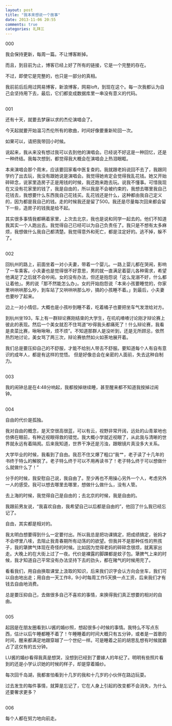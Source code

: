 ```yaml
---
layout: post
title: "我本来想说一个故事"
date: 2013-11-06 20:55
comments: true
categories: 礼拜三
---
```

000

我会保持更新，每周一篇。不让博客断掉。

而且，到目前为止，博客已经上好了所有的链接，它是一个完整的存在。

不过，即使它是完整的，也只是一部分的真相。

我前前后后用过网易博客，新浪博客，网易loft，到现在这个。每一次我都认为自己会坚持用下去，最后，它们都变成数据库里一串没有意义的代码。

<br>
001

还有十天，就要去梦寐以求的杰伦演唱会了。

今天起就要开始温习杰伦所有的歌曲，时间好像要重新轮回一次。

如果可以，请把我带回小时候。

说起来，我从来没有想过我可以去到他的演唱会。已经说不好这是一种回忆，还是一种终结。我每次想到，都觉得我大概会在演唱会上热泪眼眶。

本来演唱会那个周末，应该要回家看中医复查的。我就跟老妈说回不去了，我跟同学约了出去玩，我没有跟她说是演唱会。我觉得她肯定会觉得我乱花钱。她又开始碎碎念，说家里造房子正是用钱的时候，我还跑来跑去玩。说我不懂事。可惜我现在又没有花家里的钱了，我是自由的，所以我是不会被约束的，我想去哪里我自己花钱去，我想要什么东西我自己花钱买。乱花钱还是什么，这种都由我自己定义的，因为都是我自己的钱。走的时候我还是留了500。我还是尽量每次回来都会留下一些，造房子的钱我是给不起。

其实很多事情我都瞒着家里，上次去北京，我也是说和同学一起去的。他们不知道我其实一个人跑出去。我觉得自己已经可以为自己负责任了。我只是不想有太多麻烦，我想做什么我自己都清楚。我觉得意外和死亡，都是注定好的。逃不掉，躲不了。

<br>
002

回杭州的路上，前面坐着一对小夫妻，带着一个婴儿。一路上婴儿都在哭闹，影响了一车乘客。小夫妻也是觉得很不好意思，男的就一直满足着婴儿各种需求，希望他满足了之后就不会吵闹。女的没有办法，但还是抱怨说「这么宠溺不好，什么都让着他」。男的说「那不然能怎么办」。女的开始抱怨说「本来小孩要睡觉的，你家里哄哄哄那么吵，到车站了又哄哄哄那么吵，搞的小孩睡不着。」到最后，小夫妻也要吵了起来。

边上一对小情侣，大概也是小孩吵到睡不着，吃着橘子也要把坐车气发泄给对方。

到杭州坐193，车上有一群辩论赛刚结束的大学生，在叽叽喳喳讨论刚才辩论赛上彼此的表现。然后一个美女就忍不住骂道“吵得我头都痛死了！什么辩论赛，我看是卖菜比赛，啾啾啾啾，烦不烦”。不知道那群人是没听到，还是无所顾忌，依然热烈地讨论，美女骂了两三次，辩论赛依然如火如荼地展开着。

我们总是要压抑自己的不舒服，才能不给别人带去不舒服。要知道每个人有自有意识的成年人，都是有这样的觉悟。
但是好像总会在亲密的人面前，失去这种自制力。

<br>
003

我的闹钟总是在4:48分响起，我都按掉继续睡，甚至醒来都不知道我按掉过闹钟。

<br>
004

自由的代价是孤独。

我对自由的概念，是天空很高很蓝，可以有云，视野非常开阔，远处的山青翠地也仿佛在眼前，有种近视眼得救的错觉。我大概小学就近视眼了，从此我与清晰的世界就永远有着隔阂。后来我知道，世界干净还是污浊，跟眼镜片真没多大关系。

大学毕业的时候，我看到了自由。我忍不住又爆了粗口“我艹，老子读了十几年的书终于特么的解脱了。老子特么终于可以不用再读书了！老子特么终于可以想做什么就做什么了！”

分手的时候，我安慰自己说，我自由了。至少再也不用操心另外一个人，考虑另外一人的感受。我可以想去哪里去哪里，想做什么做什么，没有人管。

去上海的时候，我觉得自己是自由的；去北京的时候，我是自由的。

我跟前男友说，“我喜欢自由，我希望自己以后都是自由的”，他回了什么我已经忘记了。

自由，其实都是相对的。

我太明白想要得到什么一定要付出。所以我总是把功课搞定，把成绩搞定，爸妈才不会啰里八嗦，去阻止我青春期所有动荡的的欲望。但我并不是那种任性的熊孩子，我的犟脾气体现在奇怪的时候。比如因为觉得老妈的碎碎念很烦，就离家出走。大晚上的在大街上过了一夜。代价是裸露的脚踝都是蚊子包。犟脾气上来的时候，我才知道自己平常没有办法坚持下去的劲头，都在赌气的时候用完了。

看看我们，用自由换取课堂上汲取的知识，后来我们识字会认方向会坐车，我们可以自由地出走；用自由一天工作8，9小时每周工作5天换一点工资，后来我们才有钱去自由地消费。

总是要压抑自己，去做很多自己不喜欢的事情，来换得我们真正想要的相对的自由。

<br>
005

起因是在朋友圈看到LU酱的婚纱照，想起很多小时候的事情。我特么不写点东西，估计以后午睡都睡不着了！午睡睡着的时间大概只有五分钟，或者是一首歌的时间，醒来都满足地跟穿越了一个世纪一样。可是睡着之前的胡思乱想有时候就霸占了这仅有的五分钟。

LU酱的婚纱看得我真是想哭，没想到已经到了要嫁人的年纪了。明明有些照片看到的还是小学认识她的时候的样子，却是穿着婚纱。

每次回千岛湖，我都害怕看到十几岁的我和十几岁的小伙伴在路边玩耍。

过去发生的每件事情，就算是忘记了，它在人身上引起的改变都不会消失，为什么还要奢求更多？

<br>
006

每个人都在努力地向前走。